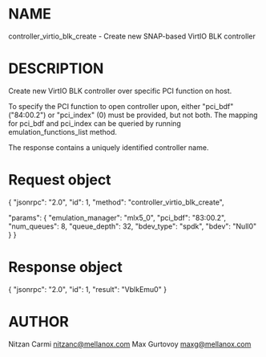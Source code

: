 # NAME

controller_virtio_blk_create - Create new SNAP-based VirtIO BLK controller

# DESCRIPTION

Create new VirtIO BLK controller over specific PCI function on host.

To specify the PCI function to open controller upon, either "pci_bdf"
("84:00.2") or "pci_index" (0) must be provided, but not both.
The mapping for pci_bdf and pci_index can be queried by running
emulation_functions_list method.

The response contains a uniquely identified controller name.

# Request object

{
  "jsonrpc": "2.0",
  "id": 1,
  "method": "controller_virtio_blk_create",

  "params": {
    "emulation_manager": "mlx5_0",
    "pci_bdf": "83:00.2",
    "num_queues": 8,
    "queue_depth": 32,
    "bdev_type": "spdk",
    "bdev": "Null0"
  }
}

# Response object

{
  "jsonrpc": "2.0",
  "id": 1,
  "result": "VblkEmu0"
}


# AUTHOR

Nitzan Carmi <nitzanc@mellanox.com>
Max Gurtovoy <maxg@mellanox.com>
